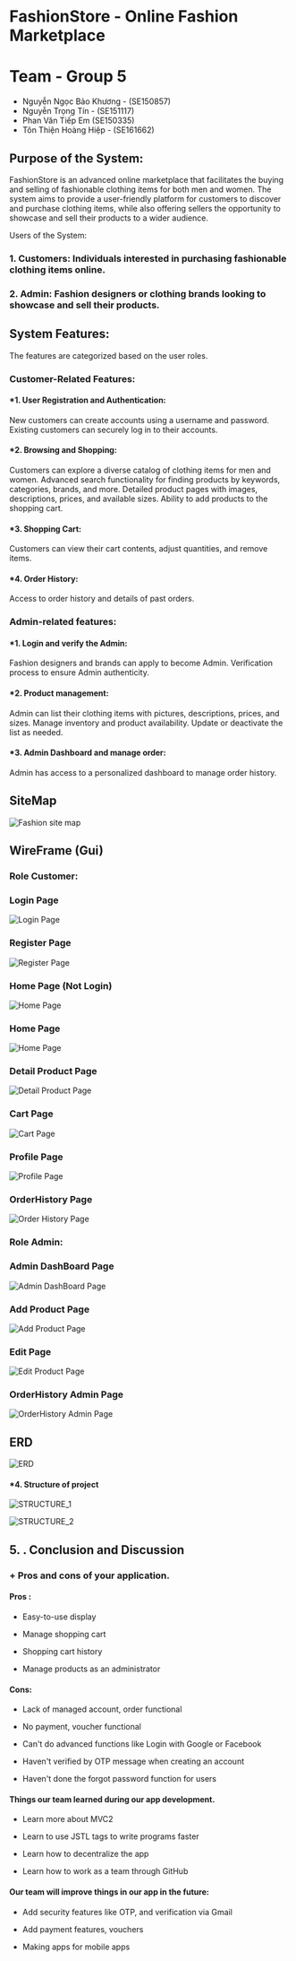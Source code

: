 # FashionStore - Online Fashion Marketplace

# Team - Group 5

- Nguyễn	Ngọc Bảo Khương - (SE150857)
- Nguyễn Trọng Tín - (SE151117)
- Phan Văn Tiếp Em (SE150335)
- Tôn Thiện Hoàng Hiệp - (SE161662)

## Purpose of the System:
FashionStore is an advanced online marketplace that facilitates the buying and selling of fashionable clothing items for both men and women. The system aims to provide a user-friendly platform for customers to discover and purchase clothing items, while also offering sellers the opportunity to showcase and sell their products to a wider audience.

Users of the System:

### 1. Customers: Individuals interested in purchasing fashionable clothing items online. 

### 2. Admin: Fashion designers or clothing brands looking to showcase and sell their products.

## System Features:
The features are categorized based on the user roles.

### Customer-Related Features:

#### *1. User Registration and Authentication:

New customers can create accounts using a username and password.
Existing customers can securely log in to their accounts.

#### *2. Browsing and Shopping:

Customers can explore a diverse catalog of clothing items for men and women.
Advanced search functionality for finding products by keywords, categories, brands, and more.
Detailed product pages with images, descriptions, prices, and available sizes.
Ability to add products to the shopping cart.

#### *3. Shopping Cart:

Customers can view their cart contents, adjust quantities, and remove items.


#### *4. Order History:

Access to order history and details of past orders.

### Admin-related features:

#### *1. Login and verify the Admin:

Fashion designers and brands can apply to become Admin.
Verification process to ensure Admin authenticity.

#### *2. Product management:

Admin can list their clothing items with pictures, descriptions, prices, and sizes.
Manage inventory and product availability.
Update or deactivate the list as needed.

#### *3. Admin Dashboard and manage order:

Admin has access to a personalized dashboard to manage order history.

## SiteMap

![Fashion site map](./assets/sitemap/sitemap.drawio.png)

## WireFrame (Gui)

### Role Customer: 

### Login Page

![Login Page](./assets/wireframe/LoginPage.png)

### Register Page

![Register Page](./assets/wireframe/RegisterPage.png)

### Home Page (Not Login)

![Home Page](./assets/wireframe/HomePage(NotLogin).png)

### Home Page

![Home Page](./assets/wireframe/HomePage.png)

### Detail Product Page

![Detail Product Page](./assets/wireframe/DetailProductPage.png)

### Cart Page

![Cart Page](./assets/wireframe/CartPage.png)

### Profile Page

![Profile Page](./assets/wireframe/Profile.png)

### OrderHistory Page

![Order History Page](./assets/wireframe/OrderHistory.png)

### Role Admin: 

### Admin DashBoard Page

![Admin DashBoard Page](./assets/wireframe/AdminDashBoard.png)

### Add Product Page

![Add Product Page](./assets/wireframe/AddProduct.png)

### Edit Page

![Edit Product Page](./assets/wireframe/UpdateProduct.png)

### OrderHistory Admin Page

![OrderHistory Admin Page](./assets/wireframe/OrderHistory(Admin).png)

## ERD

![ERD](./assets/erd/database.jpg)

#### *4. Structure of project

![STRUCTURE_1](./assets/structure/1.png)

![STRUCTURE_2](./assets/structure/2.png)

## 5. . Conclusion and Discussion

### + Pros and cons of your application.

#### Pros :
- Easy-to-use display
  
- Manage shopping cart
  
- Shopping cart history
  
- Manage products as an administrator
#### Cons:

- Lack of managed account, order functional

- No payment, voucher functional
  
- Can't do advanced functions like Login with Google or Facebook
  
- Haven't verified by OTP message when creating an account
  
- Haven't done the forgot password function for users

####  Things our team learned during our app development.
- Learn more about MVC2
  
- Learn to use JSTL tags to write programs faster
  
- Learn how to decentralize the app
  
- Learn how to work as a team through GitHub
#### Our team will improve things in our app in the future:

- Add security features like OTP, and verification via Gmail
  
- Add payment features, vouchers
  
- Making apps for mobile apps






